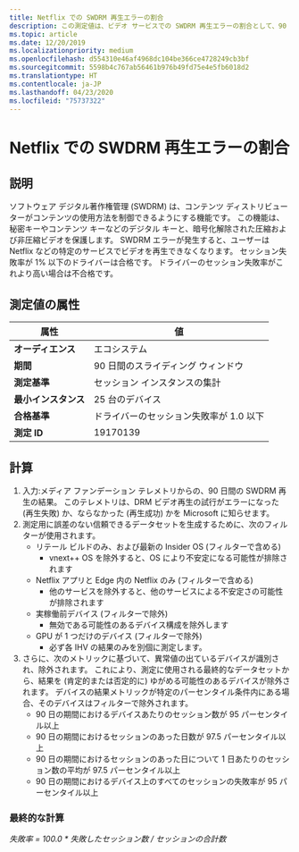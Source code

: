 ```yaml
---
title: Netflix での SWDRM 再生エラーの割合
description: この測定値は、ビデオ サービスでの SWDRM 再生エラーの割合として、90 日間のスライディング ウィンドウからのテレメトリを集計したものです
ms.topic: article
ms.date: 12/20/2019
ms.localizationpriority: medium
ms.openlocfilehash: d554310e46af4968dc104be366ce4728249cb3bf
ms.sourcegitcommit: 5598b4c767ab56461b976b49fd75e4e5fb6018d2
ms.translationtype: HT
ms.contentlocale: ja-JP
ms.lasthandoff: 04/23/2020
ms.locfileid: "75737322"
---
```

# <a name="percent-of-swdrm-playback-failures-on-netflix"></a>Netflix での SWDRM 再生エラーの割合

## <a name="description"></a>説明

ソフトウェア デジタル著作権管理 (SWDRM) は、コンテンツ ディストリビューターがコンテンツの使用方法を制御できるようにする機能です。 この機能は、秘密キーやコンテンツ キーなどのデジタル キーと、暗号化解除された圧縮および非圧縮ビデオを保護します。 SWDRM エラーが発生すると、ユーザーは Netflix などの特定のサービスでビデオを再生できなくなります。  セッション失敗率が 1% 以下のドライバーは合格です。 ドライバーのセッション失敗率がこれより高い場合は不合格です。

## <a name="measure-attributes"></a>測定値の属性

|属性|値|
|----|----|
|**オーディエンス**|エコシステム|
|**期間**|90 日間のスライディング ウィンドウ|
|**測定基準**|セッション インスタンスの集計|
|**最小インスタンス**|25 台のデバイス|
|**合格基準**|ドライバーのセッション失敗率が 1.0 以下|
|**測定 ID**|19170139|

## <a name="calculation"></a>計算

1.  入力:メディア ファンデーション テレメトリからの、90 日間の SWDRM 再生の結果。  このテレメトリは、DRM ビデオ再生の試行がエラーになった (再生失敗) か、ならなかった (再生成功) かを Microsoft に知らせます。 
2.  測定用に誤差のない信頼できるデータセットを生成するために、次のフィルターが使用されます。 
    *   リテール ビルドのみ、および最新の Insider OS (フィルターで含める)
        *   vnext++ OS を除外すると、OS により不安定になる可能性が排除されます
    *   Netflix アプリと Edge 内の Netflix のみ (フィルターで含める)
        *   他のサービスを除外すると、他のサービスによる不安定さの可能性が排除されます 
    *   実稼働前デバイス (フィルターで除外)
        *   無効である可能性のあるデバイス構成を除外します 
    *   GPU が 1 つだけのデバイス (フィルターで除外)
        *   必ず各 IHV の結果のみを別個に測定します。 
3.  さらに、次のメトリックに基づいて、異常値の出ているデバイスが識別され、除外されます。  これにより、測定に使用される最終的なデータセットから、結果を (肯定的または否定的に) ゆがめる可能性のあるデバイスが除外されます。  デバイスの結果メトリックが特定のパーセンタイル条件内にある場合、そのデバイスはフィルターで除外されます。 
    *   90 日の期間におけるデバイスあたりのセッション数が 95 パーセンタイル以上
    *   90 日の期間におけるセッションのあった日数が 97.5 パーセンタイル以上
    *   90 日の期間におけるセッションのあった日について 1 日あたりのセッション数の平均が 97.5 パーセンタイル以上
    *   90 日の期間におけるデバイス上のすべてのセッションの失敗率が 95 パーセンタイル以上


### <a name="final-calculation"></a>最終的な計算

*失敗率 = 100.0 * 失敗したセッション数 / セッションの合計数*
